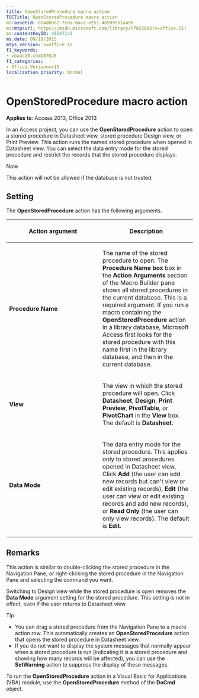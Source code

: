 ```yaml
---
title: OpenStoredProcedure macro action
TOCTitle: OpenStoredProcedure macro action
ms:assetid: b14dbb82-7c8a-0ace-e251-46599551a490
ms:mtpsurl: https://msdn.microsoft.com/library/Ff822003(v=office.15)
ms:contentKeyID: 48547142
ms.date: 09/18/2015
mtps_version: v=office.15
f1_keywords:
- vbaac10.chm187628
f1_categories:
- Office.Version=v15
localization_priority: Normal
---
```


# OpenStoredProcedure macro action

**Applies to**: Access 2013, Office 2013

In an Access project, you can use the **OpenStoredProcedure** action to open a stored procedure in Datasheet view, stored procedure Design view, or Print Preview. This action runs the named stored procedure when opened in Datasheet view. You can select the data entry mode for the stored procedure and restrict the records that the stored procedure displays.

> [!NOTE]
> This action will not be allowed if the database is not trusted. 

## Setting

The **OpenStoredProcedure** action has the following arguments.

<table>
<colgroup>
<col style="width: 50%" />
<col style="width: 50%" />
</colgroup>
<thead>
<tr class="header">
<th><p>Action argument</p></th>
<th><p>Description</p></th>
</tr>
</thead>
<tbody>
<tr class="odd">
<td><p><strong>Procedure Name</strong></p></td>
<td><p>The name of the stored procedure to open. The <strong>Procedure Name box</strong> box in the <strong>Action Arguments</strong> section of the Macro Builder pane shows all stored procedures in the current database. This is a required argument. If you run a macro containing the <strong>OpenStoredProcedure</strong> action in a library database, Microsoft Access first looks for the stored procedure with this name first in the library database, and then in the current database.</p></td>
</tr>
<tr class="even">
<td><p><strong>View</strong></p></td>
<td><p>The view in which the stored procedure will open. Click <strong>Datasheet</strong>, <strong>Design</strong>, <strong>Print Preview</strong>, <strong>PivotTable</strong>, or <strong>PivotChart</strong> in the <strong>View</strong> box. The default is <strong>Datasheet</strong>.</p></td>
</tr>
<tr class="odd">
<td><p><strong>Data Mode</strong></p></td>
<td><p>The data entry mode for the stored procedure. This applies only to stored procedures opened in Datasheet view. Click <strong>Add</strong> (the user can add new records but can't view or edit existing records), <strong>Edit</strong> (the user can view or edit existing records and add new records), or <strong>Read Only</strong> (the user can only view records). The default is <strong>Edit</strong>.</p></td>
</tr>
</tbody>
</table>

## Remarks

This action is similar to double-clicking the stored procedure in the Navigation Pane, or right-clicking the stored procedure in the Navigation Pane and selecting the command you want.

Switching to Design view while the stored procedure is open removes the **Data Mode** argument setting for the stored procedure. This setting is not in effect, even if the user returns to Datasheet view.

> [!TIP]
> - You can drag a stored procedure from the Navigation Pane to a macro action row. This automatically creates an **OpenStoredProcedure** action that opens the stored procedure in Datasheet view.
> - If you do not want to display the system messages that normally appear when a stored procedure is run (indicating it is a stored procedure and showing how many records will be affected), you can use the **SetWarning** action to suppress the display of these messages.

To run the **OpenStoredProcedure** action in a Visual Basic for Applications (VBA) module, use the **OpenStoredProcedure** method of the **DoCmd** object.

